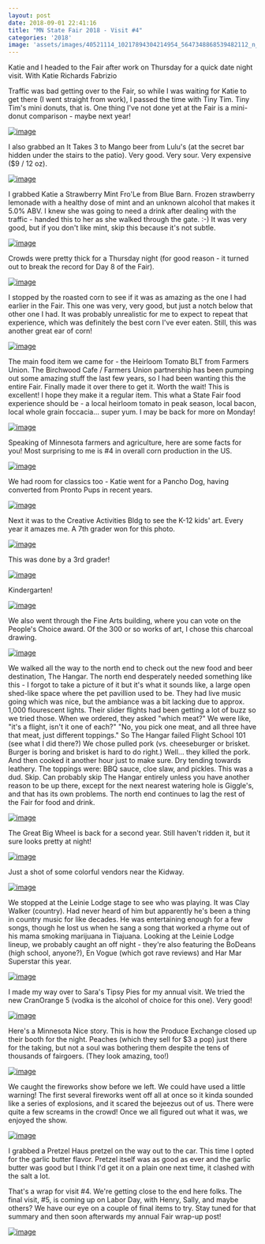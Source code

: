 ```yaml
---
layout: post
date: 2018-09-01 22:41:16
title: "MN State Fair 2018 - Visit #4"
categories: '2018'
image: 'assets/images/40521114_10217894304214954_5647348868539482112_n_10217894304174953.jpg'
---
```


Katie and I headed to the Fair after work on Thursday for a quick date night visit. With Katie Richards Fabrizio

Traffic was bad getting over to the Fair, so while I was waiting for Katie to get there (I went straight from work), I passed the time with Tiny Tim. Tiny Tim's mini donuts, that is. One thing I've not done yet at the Fair is a mini-donut comparison - maybe next year!

[![image](/assets/images/40521114_10217894304214954_5647348868539482112_n_10217894304174953.jpg)](/assets/images/40521114_10217894304214954_5647348868539482112_n_10217894304174953.jpg)

I also grabbed an It Takes 3 to Mango beer from Lulu's (at the secret bar hidden under the stairs to the patio). Very good. Very sour. Very expensive ($9 / 12 oz).

[![image](/assets/images/40570022_10217894304974973_1041089081729089536_n_10217894304894971.jpg)](/assets/images/40570022_10217894304974973_1041089081729089536_n_10217894304894971.jpg)

I grabbed Katie a Strawberry Mint Fro'Le from Blue Barn. Frozen strawberry lemonade with a healthy dose of mint and an unknown alcohol that makes it 5.0% ABV. I knew she was going to need a drink after dealing with the traffic - handed this to her as she walked through the gate. :-) It was very good, but if you don't like mint, skip this because it's not subtle.

[![image](/assets/images/40552145_10217894308855070_6768462416582803456_n_10217894308815069.jpg)](/assets/images/40552145_10217894308855070_6768462416582803456_n_10217894308815069.jpg)

Crowds were pretty thick for a Thursday night (for good reason - it turned out to break the record for Day 8 of the Fair).

[![image](/assets/images/40570017_10217894309935097_3657340488505098240_n_10217894309855095.jpg)](/assets/images/40570017_10217894309935097_3657340488505098240_n_10217894309855095.jpg)

I stopped by the roasted corn to see if it was as amazing as the one I had earlier in the Fair. This one was very, very good, but just a notch below that other one I had. It was probably unrealistic for me to expect to repeat that experience, which was definitely the best corn I've ever eaten. Still, this was another great ear of corn!

[![image](/assets/images/40500437_10217894311735142_5619298050582249472_n_10217894311655140.jpg)](/assets/images/40500437_10217894311735142_5619298050582249472_n_10217894311655140.jpg)

The main food item we came for - the Heirloom Tomato BLT from Farmers Union. The Birchwood Cafe / Farmers Union partnership has been pumping out some amazing stuff the last few years, so I had been wanting this the entire Fair. Finally made it over there to get it. Worth the wait! This is excellent! I hope they make it a regular item. This what a State Fair food experience should be - a local heirloom tomato in peak season, local bacon, local whole grain foccacia... super yum. I may be back for more on Monday!

[![image](/assets/images/40483085_10217894309655090_4616351770250051584_n_10217894309615089.jpg)](/assets/images/40483085_10217894309655090_4616351770250051584_n_10217894309615089.jpg)

Speaking of Minnesota farmers and agriculture, here are some facts for you! Most surprising to me is #4 in overall corn production in the US.

[![image](/assets/images/40638884_10217894311415134_194466219263262720_n_10217894311335132.jpg)](/assets/images/40638884_10217894311415134_194466219263262720_n_10217894311335132.jpg)

We had room for classics too - Katie went for a Pancho Dog, having converted from Pronto Pups in recent years.

[![image](/assets/images/40661898_10217894308735067_4524803541608431616_n_10217894308695066.jpg)](/assets/images/40661898_10217894308735067_4524803541608431616_n_10217894308695066.jpg)

Next it was to the Creative Activities Bldg to see the K-12 kids' art. Every year it amazes me. A 7th grader won for this photo.

[![image](/assets/images/40677389_10217894305094976_7493690914645213184_n_10217894305014974.jpg)](/assets/images/40677389_10217894305094976_7493690914645213184_n_10217894305014974.jpg)

This was done by a 3rd grader!

[![image](/assets/images/40579552_10217894305574988_5022822523046199296_n_10217894305494986.jpg)](/assets/images/40579552_10217894305574988_5022822523046199296_n_10217894305494986.jpg)

Kindergarten!

[![image](/assets/images/40584448_10217894309175078_4604235199356600320_n_10217894309095076.jpg)](/assets/images/40584448_10217894309175078_4604235199356600320_n_10217894309095076.jpg)

We also went through the Fine Arts building, where you can vote on the People's Choice award. Of the 300 or so works of art, I chose this charcoal drawing.

[![image](/assets/images/40515543_10217894305814994_5324741767424114688_n_10217894305774993.jpg)](/assets/images/40515543_10217894305814994_5324741767424114688_n_10217894305774993.jpg)

We walked all the way to the north end to check out the new food and beer destination, The Hangar. The north end desperately needed something like this - I forgot to take a picture of it but it's what it sounds like, a large open shed-like space where the pet pavillion used to be. They had live music going which was nice, but the ambiance was a bit lacking due to approx. 1,000 flourescent lights. Their slider flights had been getting a lot of buzz so we tried those. When we ordered, they asked "which meat?" We were like, "it's a flight, isn't it one of each?" "No, you pick one meat, and all three have that meat, just different toppings." So The Hangar failed Flight School 101 (see what I did there?) We chose pulled pork (vs. cheeseburger or brisket. Burger is boring and brisket is hard to do right.) Well... they killed the pork. And then cooked it another hour just to make sure. Dry tending towards leathery. The toppings were: BBQ sauce, cloe slaw, and pickles. This was a dud. Skip. Can probably skip The Hangar entirely unless you have another reason to be up there, except for the next nearest watering hole is Giggle's, and that has its own problems. The north end continues to lag the rest of the Fair for food and drink.

[![image](/assets/images/40644055_10217894306135002_6355146078622318592_n_10217894306055000.jpg)](/assets/images/40644055_10217894306135002_6355146078622318592_n_10217894306055000.jpg)

The Great Big Wheel is back for a second year. Still haven't ridden it, but it sure looks pretty at night!

[![image](/assets/images/40502831_10217894310215104_2841781307720073216_n_10217894310135102.jpg)](/assets/images/40502831_10217894310215104_2841781307720073216_n_10217894310135102.jpg)

Just a shot of some colorful vendors near the Kidway.

[![image](/assets/images/40552710_10217894306335007_6781055295054413824_n_10217894306295006.jpg)](/assets/images/40552710_10217894306335007_6781055295054413824_n_10217894306295006.jpg)

We stopped at the Leinie Lodge stage to see who was playing. It was Clay Walker (country). Had never heard of him but apparently he's been a thing in country music for like decades. He was entertaining enough for a few songs, though he lost us when he sang a song that worked a rhyme out of his mama smoking marijuana in Tiajuana. Looking at the Leinie Lodge lineup, we probably caught an off night - they're also featuring the BoDeans (high school, anyone?), En Vogue (which got rave reviews) and Har Mar Superstar this year.

[![image](/assets/images/40644296_10217894306575013_3204151847422001152_n_10217894306415009.jpg)](/assets/images/40644296_10217894306575013_3204151847422001152_n_10217894306415009.jpg)

I made my way over to Sara's Tipsy Pies for my annual visit. We tried the new CranOrange 5 (vodka is the alcohol of choice for this one). Very good!

[![image](/assets/images/40592930_10217894307255030_3646592152458231808_n_10217894307175028.jpg)](/assets/images/40592930_10217894307255030_3646592152458231808_n_10217894307175028.jpg)

Here's a Minnesota Nice story. This is how the Produce Exchange closed up their booth for the night. Peaches (which they sell for $3 a pop) just there for the taking, but not a soul was bothering them despite the tens of thousands of fairgoers. (They look amazing, too!)

[![image](/assets/images/40571938_10217894307735042_8909435568471932928_n_10217894307655040.jpg)](/assets/images/40571938_10217894307735042_8909435568471932928_n_10217894307655040.jpg)

We caught the fireworks show before we left. 
We could have used a little warning! The first several fireworks went off all at once so it kinda sounded like a series of explosions, and it scared the bejeezus out of us. There were quite a few screams in the crowd! Once we all figured out what it was, we enjoyed the show.

[![image](/assets/images/40585871_10217894310535112_173737075005194240_n_10217894310495111.jpg)](/assets/images/40585871_10217894310535112_173737075005194240_n_10217894310495111.jpg)

I grabbed a Pretzel Haus pretzel on the way out to the car. This time I opted for the garlic butter flavor. Pretzel itself was as good as ever and the garlic butter was good but I think I'd get it on a plain one next time, it clashed with the salt a lot.

That's a wrap for visit #4. We're getting close to the end here folks. The final visit, #5, is coming up on Labor Day, with Henry, Sally, and maybe others? We have our eye on a couple of final items to try. Stay tuned for that summary and then soon afterwards my annual Fair wrap-up post!

[![image](/assets/images/40441548_10217894308375058_3960951434601562112_n_10217894308295056.jpg)](/assets/images/40441548_10217894308375058_3960951434601562112_n_10217894308295056.jpg)

